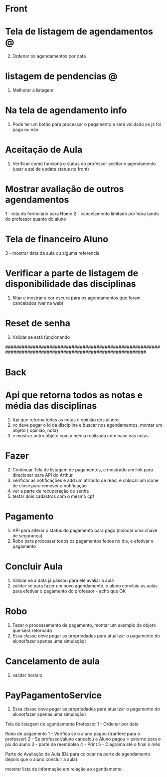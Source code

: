 # Front

# Tela de listagem de agendamentos @
2. Ordenar os agendamentos por data

# listagem de pendencias @
1. Melhorar a listagem 

# Na tela de agendamento info
1. Pode ter um botão para processar o pagamento e será validado se já foi pago ou não

# Aceitação de Aula
1. Verificar como funciona o status do professor aceitar o agendamento (usar a api de update status no front)

# Mostrar avaliação de outros agendamentos
1 - rota do formulário para Home
2 - cancelamento limitado por hora tando do professor quanto do aluno

# Tela de financeiro Aluno
3 - mostrar data da aula ou alguma referencia

# Verificar a parte de listagem de disponibilidade das disciplinas
1. filtar e mostrar a cor escura para os agendamentos que foram cancelados (ver na web)

# Reset de senha
1. Validar se está funcionando

###########################################################################################################
# Back

# Api que retorna todos as notas e média das disciplinas
1. Api que retorna todas as notas e opinião dos alunos
2. vc deve pegar o id da disciplina e buscar nos agendamentos, montar um objeto { opinião, nota}
3. e mostrar outro objeto com a média realizada com base nas notas

# Fazer
2. Continuar Tela de listagem de pagamentos, e mostrado um link para direcionar para API do Arthur
4. verificar as notificações e add um atributo de read, e colocar um icone de close para remover a notificação
5. ver a parte de recuperação de senha
6. testar dois cadastros com o mesmo cpf

# Pagamento
1. API para alterar o status do pagamento para pago (colocar uma chave de segurança)
2. Robo para processar todos os pagamentos feitos no dia, e efetivar o pagamento

# Concluir Aula
1. Validar se a data já passou para ele avaliar a aula
2. validar se para fazer um novo agendamento, o aluno concluiu as aulas para efetivar o pagamento do professor - acho que OK

# Robo
1. Fazer o processamento de pagamento, montar um exemplo de objeto que será retornado
2.  Essa classe deve pegar as propriedades para atualizar o pagamento do aluno(fazer apenas uma simulação)

# Cancelamento de aula
1. validar horário

# PayPagamentoService
1. Essa classe deve pegar as propriedades para atualizar o pagamento do aluno(fazer apenas uma simulação)





Tela de listagem de agendamento Professor
1 - Ordenar por data

Robo de pagamento
1 - Verifica se o aluno pagou (tranfere para o professor)
2 - Se professor/aluno cancelou e Aluno pagou = extorno para o pix do aluno
3 - parte de reembolso
4 - Print
5 - Diagrama até o final o mês

Parte de Avaliação de Aula (Dá para colocar na parte de agendamento depois que o aluno concluir a aula)

mostrar lista de informação em relação ao agendamento